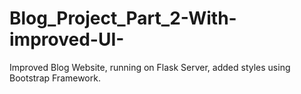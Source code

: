 # Blog_Project_Part_2-With-improved-UI-
Improved Blog Website, running on Flask Server, added styles using Bootstrap Framework.
